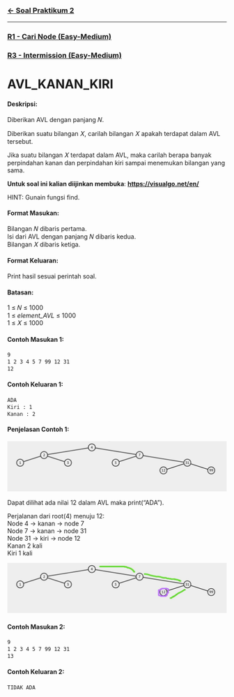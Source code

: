 ### [← Soal Praktikum 2](../../README.md)
<hr />

### [R1 - Cari Node (Easy-Medium)](../prob-R1/README.md)
### [R3 - Intermission (Easy-Medium)](../prob-R3/README.md)
# AVL_KANAN_KIRI

#### Deskripsi: 
Diberikan AVL dengan panjang 𝑁.

Diberikan suatu bilangan 𝑋, carilah bilangan 𝑋 apakah terdapat dalam AVL tersebut.

Jika suatu bilangan 𝑋 terdapat dalam AVL, maka carilah berapa banyak perpindahan kanan dan perpindahan kiri sampai menemukan bilangan yang sama.

**Untuk soal ini kalian diijinkan membuka**: **https://visualgo.net/en/**

HINT: Gunain fungsi find.

#### Format Masukan:
Bilangan 𝑁 dibaris pertama.<br>
Isi dari AVL dengan panjang 𝑁 dibaris kedua.<br>
Bilangan 𝑋 dibaris ketiga.

#### Format Keluaran:
Print hasil sesuai perintah soal.

#### Batasan:
1 ≤ 𝑁 ≤ 1000<br>
1 ≤ *element_AVL* ≤ 1000<br>
1 ≤ 𝑋 ≤ 1000

#### Contoh Masukan 1:
```
9
1 2 3 4 5 7 99 12 31
12
```

#### Contoh Keluaran 1:
```
ADA
Kiri : 1
Kanan : 2
```

#### Penjelasan Contoh 1:
<p align="center">
  <img src="../../../assets/avl-kanan-kiri_explanation-1.png"/>
</p>

Dapat dilihat ada nilai 12 dalam AVL maka print(“ADA”).

Perjalanan dari root(4) menuju 12:<br>
Node 4 → kanan → node 7<br>
Node 7 → kanan → node 31<br>
Node 31 → kiri → node 12<br>
Kanan 2 kali<br>
Kiri 1 kali<br>
<p align="center">
  <img src="../../../assets/avl-kanan-kiri_explanation-2.png"/>
</p>

#### Contoh Masukan 2:
```
9
1 2 3 4 5 7 99 12 31
13
```

#### Contoh Keluaran 2:
```
TIDAK ADA
```

